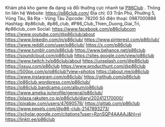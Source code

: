 Khám phá kho game đa dạng và đổi thưởng cực nhanh tại <a href="https://p86club.com/">P86Club</a> .
Thông tin liên hệ 
Website: https://p86club.com/
Địa chỉ:  03 Trần Phú, Phường 5, Vũng Tàu, Bà Rịa - Vũng Tàu
Zipcode: 78200
Số điện thoại: 0987000886
Hashtag: #p86club, #p86_club, #P86_Club_Thien_Duong_Giai_Tri, #p86club_com
Social:
<a href="https://www.facebook.com/p86clubcom">https://www.facebook.com/p86clubcom</a>
<a href="https://www.youtube.com/@p86club/about">https://www.youtube.com/@p86club/about</a>
<a href="https://www.linkedin.com/in/p86club/">https://www.linkedin.com/in/p86club/</a>
<a href="https://www.pinterest.com/p86club/">https://www.pinterest.com/p86club/</a>
<a href="https://www.reddit.com/user/p86club/">https://www.reddit.com/user/p86club/</a>
<a href="https://x.com/p86club">https://x.com/p86club</a>
<a href="https://www.tumblr.com/p86club">https://www.tumblr.com/p86club</a>
<a href="https://www.behance.net/p86club">https://www.behance.net/p86club</a>
<a href="https://soundcloud.com/p86club">https://soundcloud.com/p86club</a>
<a href="https://sites.google.com/view/p86club">https://sites.google.com/view/p86club</a>
<a href="https://www.twitch.tv/p86club/about">https://www.twitch.tv/p86club/about</a>
<a href="https://unsplash.com/@p86club">https://unsplash.com/@p86club</a>
<a href="https://issuu.com/p86club">https://issuu.com/p86club</a>
<a href="https://www.producthunt.com/@p86club">https://www.producthunt.com/@p86club</a>
<a href="https://500px.com/p/p86club?view=photos">https://500px.com/p/p86club?view=photos</a>
<a href="https://about.me/p86club">https://about.me/p86club</a>
<a href="https://www.instagram.com/p86club/">https://www.instagram.com/p86club/</a>
<a href="https://github.com/p86club">https://github.com/p86club</a>
<a href="https://p86club.wordpress.com/p86club/">https://p86club.wordpress.com/p86club/</a>
<a href="https://p86club.bandcamp.com/album/p86club">https://p86club.bandcamp.com/album/p86club</a>
<a href="https://www.ameba.jp/profile/general/p86club/">https://www.ameba.jp/profile/general/p86club/</a>
<a href="https://plaza.rakuten.co.jp/p86club/diary/202412170000/">https://plaza.rakuten.co.jp/p86club/diary/202412170000/</a>
<a href="https://pixabay.com/users/47690578/">https://pixabay.com/users/47690578/</a>
<a href="https://gitlab.com/p86club">https://gitlab.com/p86club</a>
<a href="https://www.pexels.com/@p86-club-2147893273/">https://www.pexels.com/@p86-club-2147893273/</a>
<a href="https://scholar.google.com/citations?user=RznSQP4AAAAJ&hl=vi">https://scholar.google.com/citations?user=RznSQP4AAAAJ&hl=vi</a>
<a href="https://linktr.ee/p86club">https://linktr.ee/p86club</a>
